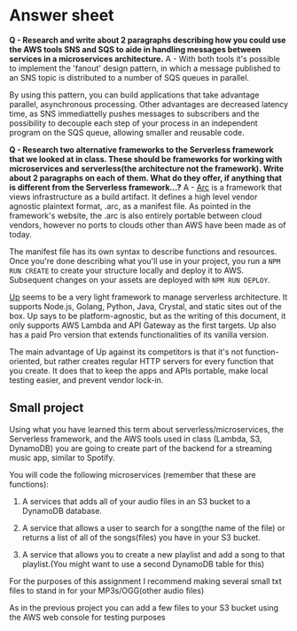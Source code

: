 Answer sheet
=============

**Q - Research and write about 2 paragraphs describing how you could use the AWS tools SNS and SQS to aide in handling messages between services in a microservices architecture.**
A - With both tools it's possible to implement the 'fanout' design pattern, in which a message published to an SNS topic is distributed to a number of SQS queues in parallel.

By using this pattern, you can build applications that take advantage parallel, asynchronous processing. Other advantages are  decreased latency time, as SNS immediattelly pushes messages to subscribers and the possibility to decouple each step of your process in an independent program on the SQS queue, allowing smaller and reusable code.

**Q - Research two alternative frameworks to the Serverless framework that we looked at in class. These should be frameworks for working with microservices and serverless(the architecture not the framework). Write about 2 paragraphs on each of them. What do they offer, if anything that is different from the Serverless framework...?**
A - [Arc](https://arc.codes/) is a framework that views infrastructure as a build artifact. It defines a high level vendor agnostic plaintext format, .arc, as a manifest file. As pointed in the framework's website, the .arc is also entirely portable between cloud vendors, however no ports to clouds other than AWS have been made as of today.

The manifest file has its own syntax to describe functions and resources. Once you're done describing what you'll use in your project, you run a ```NPM RUN CREATE``` to create your structure locally and deploy it to AWS. Subsequent changes on your assets are deployed with ```NPM RUN DEPLOY```.

[Up](https://up.docs.apex.sh/) seems to be a very light framework to manage serverless architecture. It supports Node.js, Golang, Python, Java, Crystal, and static sites out of the box. Up says to be platform-agnostic, but as the writing of this document, it only supports AWS Lambda and API Gateway as the first targets. Up also has a paid Pro version that extends functionalities of its vanilla version.

The main advantage of Up against its competitors is that it's not function-oriented, but rather creates regular HTTP servers for every function that you create. It does that to keep the apps and APIs portable, make local testing easier, and prevent vendor lock-in.

Small project
----------

Using what you have learned this term about serverless/microservices, the Serverless framework, and the AWS tools used in class (Lambda, S3, DynamoDB) you are going to create part of the backend for a streaming music app, similar to Spotify.

You will code the following microservices (remember that these are functions):

1. A services that adds all of your audio files in an S3 bucket to a DynamoDB database.

2. A service that allows a user to search for a song(the name of the file) or returns a list of all of the songs(files) you have in your S3 bucket.

3. A service that allows you to create a new playlist and add a song to that playlist.(You might want to use a second DynamoDB table for this)

For the purposes of this assignment I recommend making several small txt files to stand in for your MP3s/OGG(other audio files)

As in the previous project you can add a few files to your S3 bucket using the AWS web console for testing purposes